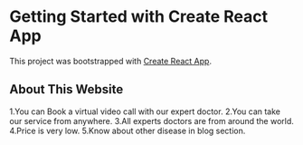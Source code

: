# Getting Started with Create React App

This project was bootstrapped with [Create React App](Link).

## About This Website
1.You can Book a virtual video call with our expert doctor.
2.You can take our service from anywhere.
3.All experts doctors are from around the world.
4.Price is very low.
5.Know about other disease in blog section.

